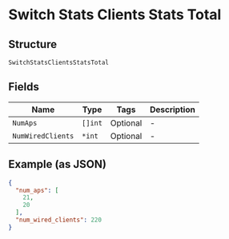 
# Switch Stats Clients Stats Total

## Structure

`SwitchStatsClientsStatsTotal`

## Fields

| Name | Type | Tags | Description |
|  --- | --- | --- | --- |
| `NumAps` | `[]int` | Optional | - |
| `NumWiredClients` | `*int` | Optional | - |

## Example (as JSON)

```json
{
  "num_aps": [
    21,
    20
  ],
  "num_wired_clients": 220
}
```

